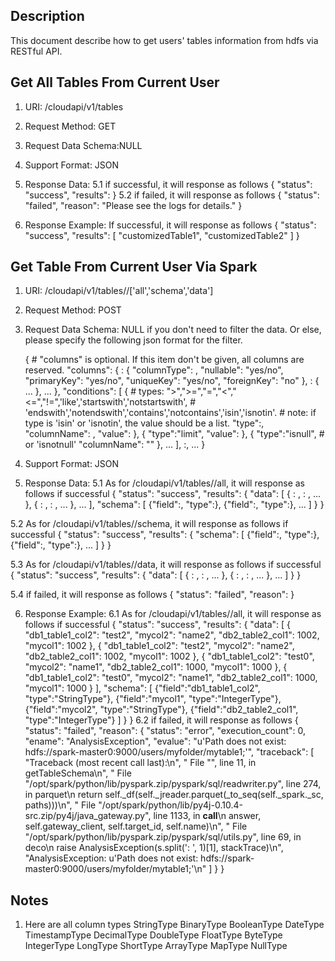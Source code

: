 
Description
-----------
This document describe how to get users' tables information from hdfs via RESTful API.


Get All Tables From Current User
-------------
1. URI: /cloudapi/v1/tables
2. Request Method: GET
3. Request Data Schema:NULL
4. Support Format: JSON
5. Response Data:
5.1 if successful, it will response as follows
{
    "status": "success",
    "results": <tableList>
}
5.2 if failed, it will response as follows
{ 
    "status": "failed",
    "reason": "Please see the logs for details."
}

5. Response Example:
If successful, it will response as follows
{
    "status": "success",
    "results": [
        "customizedTable1",
        "customizedTable2"
    ]
}



Get Table From Current User Via Spark
-------------
1. URI: /cloudapi/v1/tables/<tableName>/['all','schema','data']
2. Request Method: POST
3. Request Data Schema:
   NULL if you don't need to filter the data. Or else, please specify the following json format for the filter.

   {
       # "columns" is optional. If this item don't be given, all columns are reserved.
       "columns": {
           <columnName1>: {
               "columnType": <columnType>,
               "nullable": "yes/no",
               "primaryKey": "yes/no",
               "uniqueKey": "yes/no",
               "foreignKey": "no"
           },
           <columnName2>: {
               ...
           },
           ...
       },
       "conditions": [
           {
               # types: ">",">=","=","<","<=","!=",'like','startswith','notstartswith',
               # 'endswith','notendswith','contains','notcontains','isin','isnotin'.
               # note: if type is 'isin' or 'isnotin', the value should be a list.
               "type":<conditionTypeValue>,
               "columnName": <columnName>,
               "value": <value>
           },
           {
               "type":"limit",
               "value": <value>
           },
           {
               "type":"isnull", # or 'isnotnull'
               "columnName": "<columnName>"
           },
           ...
       ],
       <otherProperty>:<otherValue>,
       ...
   }

4. Support Format: JSON
5. Response Data:
5.1 As for /cloudapi/v1/tables/<tableName>/all, it will response as follows if successful
{
    "status": "success",
    "results": {
        "data": [
            {
                <columnName1>: <column1Value1>,
                <columnName2>: <column2Value1>,
                ...
            },
            {
                <columnName1>: <column1Value2>,
                <columnName2>: <column2Value2>,
                ...
            },
            ...
        ],
        "schema": [
            {"field":<columnName1>, "type":<columnType1>},
            {"field":<columnName2>, "type":<columnType2>},
            ...
        ]
    }
}

5.2 As for /cloudapi/v1/tables/<tableName>/schema, it will response as follows if successful
{
    "status": "success",
    "results": {
        "schema": [
            {"field":<columnName1>, "type":<columnType1>},
            {"field":<columnName2>, "type":<columnType2>},
            ...
        ]
    }
}

5.3 As for /cloudapi/v1/tables/<tableName>/data, it will response as follows if successful
{
    "status": "success",
    "results": {
        "data": [
            {
                <columnName1>: <column1Value1>,
                <columnName2>: <column2Value1>,
                ...
            },
            {
                <columnName1>: <column1Value2>,
                <columnName2>: <column2Value2>,
                ...
            },
            ...
        ]
    }
}

5.4 if failed, it will response as follows
{
    "status": "failed",
    "reason": <reason>
}

6. Response Example:
6.1 As for /cloudapi/v1/tables/<tableName>/all, it will response as follows if successful
{
    "status": "success",
    "results": {
        "data": [
            {
                "db1_table1_col2": "test2",
                "mycol2": "name2",
                "db2_table2_col1": 1002,
                "mycol1": 1002
            },
            {
                "db1_table1_col2": "test2",
                "mycol2": "name2",
                "db2_table2_col1": 1002,
                "mycol1": 1002
            },
            {
                "db1_table1_col2": "test0",
                "mycol2": "name1",
                "db2_table2_col1": 1000,
                "mycol1": 1000
            },
            {
                "db1_table1_col2": "test0",
                "mycol2": "name1",
                "db2_table2_col1": 1000,
                "mycol1": 1000
            }
        ],
        "schema": [
            {"field":"db1_table1_col2", "type":"StringType"},
            {"field":"mycol1", "type":"IntegerType"},
            {"field":"mycol2", "type":"StringType"},
            {"field":"db2_table2_col1", "type":"IntegerType"}
        ]
    }
}
6.2 if failed, it will response as follows
{
    "status": "failed",
    "reason": {
        "status": "error",
        "execution_count": 0,
        "ename": "AnalysisException",
        "evalue": "u'Path does not exist: hdfs://spark-master0:9000/users/myfolder/mytable1;'",
        "traceback": [
            "Traceback (most recent call last):\n",
            "  File \"<stdin>\", line 11, in getTableSchema\n",
            "  File \"/opt/spark/python/lib/pyspark.zip/pyspark/sql/readwriter.py\", line 274, in parquet\n    return self._df(self._jreader.parquet(_to_seq(self._spark._sc, paths)))\n",
            "  File \"/opt/spark/python/lib/py4j-0.10.4-src.zip/py4j/java_gateway.py\", line 1133, in __call__\n    answer, self.gateway_client, self.target_id, self.name)\n",
            "  File \"/opt/spark/python/lib/pyspark.zip/pyspark/sql/utils.py\", line 69, in deco\n    raise AnalysisException(s.split(': ', 1)[1], stackTrace)\n",
            "AnalysisException: u'Path does not exist: hdfs://spark-master0:9000/users/myfolder/mytable1;'\n"
        ]
    }
}


Notes
-------------
1. Here are all column types
StringType
BinaryType
BooleanType
DateType
TimestampType
DecimalType
DoubleType
FloatType
ByteType
IntegerType
LongType
ShortType
ArrayType
MapType
NullType